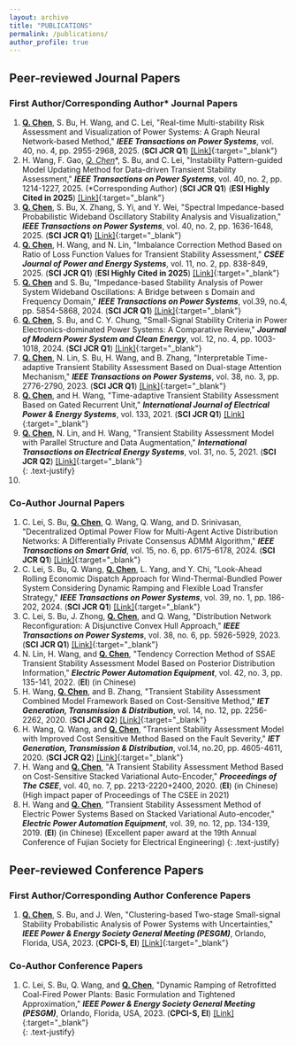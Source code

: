 ```yaml
---
layout: archive
title: "PUBLICATIONS"
permalink: /publications/
author_profile: true
---
```


## Peer-reviewed Journal Papers
### First Author/Corresponding Author* Journal Papers
1. **<u>Q. Chen</u>**, S. Bu, H. Wang, and C. Lei, "Real-time Multi-stability Risk Assessment and Visualization of Power Systems: A Graph Neural Network-based Method," ***IEEE Transactions on Power Systems***, vol. 40, no. 4, pp. 2955-2968, 2025. (**SCI JCR Q1**) [[Link]](https://ieeexplore.ieee.org/abstract/document/10819251){:target="_blank"}<br>
2. H. Wang, F. Gao, **<u>Q. Chen*</u>**, S. Bu, and C. Lei, "Instability Pattern-guided Model Updating Method for Data-driven Transient Stability Assessment," ***IEEE Transactions on Power Systems***, vol. 40, no. 2, pp. 1214-1227, 2025. (*Corresponding Author) (**SCI JCR Q1**) (**ESI Highly Cited in 2025**) [[Link]](https://ieeexplore.ieee.org/document/10599816){:target="_blank"}<br>
3. **<u>Q. Chen</u>**, S. Bu, X. Zhang, S. Yi, and Y. Wei, "Spectral Impedance-based Probabilistic Wideband Oscillatory Stability Analysis and Visualization," ***IEEE Transactions on Power Systems***, vol. 40, no. 2, pp. 1636-1648, 2025. (**SCI JCR Q1**) [[Link]](https://ieeexplore.ieee.org/document/10582543){:target="_blank"}<br>
4. **<u>Q. Chen</u>**, H. Wang, and N. Lin, "Imbalance Correction Method Based on Ratio of Loss Function Values for Transient Stability Assessment," ***CSEE Journal of Power and Energy Systems***, vol. 11, no. 2, pp. 838-849, 2025. (**SCI JCR Q1**) (**ESI Highly Cited in 2025**) [[Link]](https://ieeexplore.ieee.org/document/9770511){:target="_blank"}<br>
5. **<u>Q. Chen</u>** and S. Bu, "Impedance-based Stability Analysis of Power System Wideband Oscillations: A Bridge between s Domain and Frequency Domain," ***IEEE Transactions on Power Systems***, vol.39, no.4, pp. 5854-5868, 2024. (**SCI JCR Q1**) [[Link]](https://ieeexplore.ieee.org/document/10360322){:target="_blank"}<br>
6. **<u>Q. Chen</u>**, S. Bu, and C. Y. Chung, "Small-Signal Stability Criteria in Power Electronics-dominated Power Systems: A Comparative Review," ***Journal of Modern Power System and Clean Energy***, vol. 12, no. 4, pp. 1003-1018, 2024. (**SCI JCR Q1**) [[Link]](https://ieeexplore.ieee.org/document/10355078){:target="_blank"}<br>
7. **<u>Q. Chen</u>**, N. Lin, S. Bu, H. Wang, and B. Zhang, "Interpretable Time-adaptive Transient Stability Assessment Based on Dual-stage Attention Mechanism," ***IEEE Transactions on Power Systems***, vol. 38, no. 3, pp. 2776-2790, 2023. (**SCI JCR Q1**) [[Link]](https://ieeexplore.ieee.org/document/9802730){:target="_blank"}<br>
8. **<u>Q. Chen</u>**, and H. Wang, "Time-adaptive Transient Stability Assessment Based on Gated Recurrent Unit," ***International Journal of Electrical Power & Energy Systems***, vol. 133, 2021. (**SCI JCR Q1**) [[Link]](https://doi.org/10.1016/j.ijepes.2021.107156){:target="_blank"}<br>
9. **<u>Q. Chen</u>**, N. Lin, and H. Wang, "Transient Stability Assessment Model with Parallel Structure and Data Augmentation," ***International Transactions on Electrical Energy Systems***, vol. 31, no. 5, 2021. (**SCI JCR Q2**) [[Link]](https://doi.org/10.1002/2050-7038.12872){:target="_blank"}<br>
{: .text-justify}
10. 
### Co-Author Journal Papers
1. C. Lei, S. Bu, **<u>Q. Chen</u>**, Q. Wang, Q. Wang, and D. Srinivasan, "Decentralized Optimal Power Flow for Multi-Agent Active Distribution Networks: A Differentially Private Consensus ADMM Algorithm," ***IEEE Transactions on Smart Grid***, vol. 15, no. 6, pp. 6175-6178, 2024. (**SCI JCR Q1**) [[Link]](https://ieeexplore.ieee.org/document/10659236){:target="_blank"}<br>
2. C. Lei, S. Bu, Q. Wang, **<u>Q. Chen</u>**, L. Yang, and Y. Chi, "Look-Ahead Rolling Economic Dispatch Approach for Wind-Thermal-Bundled Power System Considering Dynamic Ramping and Flexible Load Transfer Strategy," ***IEEE Transactions on Power Systems***, vol. 39, no. 1, pp. 186-202, 2024. (**SCI JCR Q1**) [[Link]](https://ieeexplore.ieee.org/document/10026349){:target="_blank"}<br>
3. C. Lei, S. Bu, J. Zhong, **<u>Q. Chen</u>**, and Q. Wang, "Distribution Network Reconfiguration: A Disjunctive Convex Hull Approach," ***IEEE Transactions on Power Systems***, vol. 38, no. 6, pp. 5926-5929, 2023. (**SCI JCR Q1**) [[Link]](https://ieeexplore.ieee.org/document/10214389){:target="_blank"}<br>
4. N. Lin, H. Wang, and **<u>Q. Chen</u>**, "Tendency Correction Method of SSAE Transient Stability Assessment Model Based on Posterior Distribution Information," ***Electric Power Automation Equipment***, vol. 42, no. 3, pp. 135-141, 2022. (**EI**) (in Chinese)<br>
5. H. Wang, **<u>Q. Chen</u>**, and B. Zhang, "Transient Stability Assessment Combined Model Framework Based on Cost-Sensitive Method," ***IET Generation, Transmission & Distribution***, vol. 14, no. 12, pp. 2256-2262, 2020. (**SCI JCR Q2**) [[Link]](https://doi.org/10.1049/iet-gtd.2019.1562){:target="_blank"}<br>
6. H. Wang, Q. Wang, and **<u>Q. Chen</u>**, "Transient Stability Assessment Model with Improved Cost Sensitive Method Based on the Fault Severity," ***IET Generation, Transmission & Distribution***, vol.14, no.20, pp. 4605-4611, 2020. (**SCI JCR Q2**) [[Link]](https://doi.org/10.1049/iet-gtd.2020.0967){:target="_blank"}<br>
7. H. Wang and **<u>Q. Chen</u>**, "A Transient Stability Assessment Method Based on Cost-Sensitive Stacked Variational Auto-Encoder," ***Proceedings of The CSEE***, vol. 40, no. 7, pp. 2213-2220+2400, 2020. (**EI**) (in Chinese) (High impact paper of Proceedings of The CSEE in 2021)<br>
8. H. Wang and **<u>Q. Chen</u>**, "Transient Stability Assessment Method of Electric Power Systems Based on Stacked Variational Auto-encoder," ***Electric Power Automation Equipment***, vol. 39, no. 12, pp. 134-139, 2019. (**EI**) (in Chinese) (Excellent paper award at the 19th Annual Conference of Fujian Society for Electrical Engineering)
{: .text-justify}


## Peer-reviewed Conference Papers
### First Author/Corresponding Author Conference Papers
1. **<u>Q. Chen</u>**, S. Bu, and J. Wen, "Clustering-based Two-stage Small-signal Stability Probabilistic Analysis of Power Systems with Uncertainties," ***IEEE Power & Energy Society General Meeting (PESGM)***, Orlando, Florida, USA, 2023. (**CPCI-S, EI**) [[Link]](https://ieeexplore.ieee.org/document/10252926){:target="_blank"}<br>

### Co-Author Conference Papers
1. C. Lei, S. Bu, Q. Wang, and **<u>Q. Chen</u>**, "Dynamic Ramping of Retrofitted Coal-Fired Power Plants: Basic Formulation and Tightened Approximation," ***IEEE Power & Energy Society General Meeting (PESGM)***, Orlando, Florida, USA, 2023. (**CPCI-S, EI**) [[Link]](https://ieeexplore.ieee.org/document/10253043){:target="_blank"}<br>
{: .text-justify}
